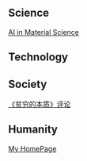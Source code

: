 ## Science

[AI in Material Science](https://github.com/alfredldong/MyBlog/blob/master/AI%2BMater.md)

## Technology

## Society

[《贫穷的本质》评论](5PoorEconomics.md)

## Humanity

[My HomePage](Website.md)
